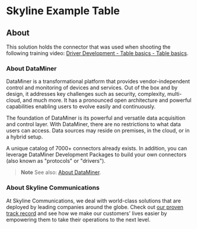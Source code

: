 # Skyline Example Table

## About

This solution holds the connector that was used when shooting the following training video: [Driver Development - Table basics - Table basics](https://www.youtube.com/watch?v=Qw-AM05Xg0g).

### About DataMiner

DataMiner is a transformational platform that provides vendor-independent control and monitoring of devices and services. Out of the box and by design, it addresses key challenges such as security, complexity, multi-cloud, and much more. It has a pronounced open architecture and powerful capabilities enabling users to evolve easily and continuously.

The foundation of DataMiner is its powerful and versatile data acquisition and control layer. With DataMiner, there are no restrictions to what data users can access. Data sources may reside on premises, in the cloud, or in a hybrid setup.

A unique catalog of 7000+ connectors already exists. In addition, you can leverage DataMiner Development Packages to build your own connectors (also known as "protocols" or "drivers").

> **Note**
> See also: [About DataMiner](https://aka.dataminer.services/about-dataminer).

### About Skyline Communications

At Skyline Communications, we deal with world-class solutions that are deployed by leading companies around the globe. Check out [our proven track record](https://aka.dataminer.services/about-skyline) and see how we make our customers' lives easier by empowering them to take their operations to the next level.

<!-- Uncomment below and add more info to provide more information about how to use this package. -->
<!-- ## Getting Started -->
